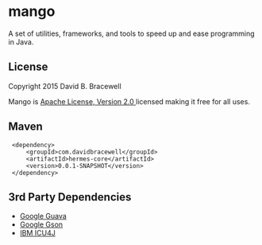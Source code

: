 # mango
A set of utilities, frameworks, and tools to speed up and ease programming in Java.

## License
Copyright 2015 David B. Bracewell

Mango is [Apache License, Version 2.0 ](LICENSE) licensed making it free for all uses.

## Maven
```
 <dependency>
     <groupId>com.davidbracewell</groupId>
     <artifactId>hermes-core</artifactId>
     <version>0.0.1-SNAPSHOT</version>
 </dependency>
```

## 3rd Party Dependencies
* [Google Guava](https://github.com/google/guava)
* [Google Gson](https://github.com/google/gson)
* [IBM ICU4J](http://site.icu-project.org/)

